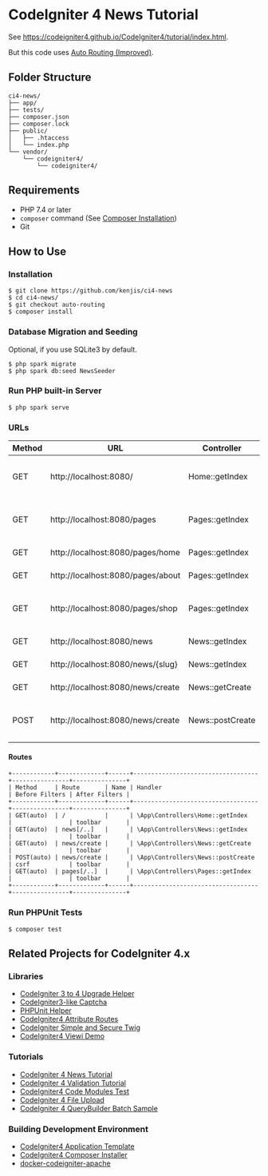 # CodeIgniter 4 News Tutorial

See <https://codeigniter4.github.io/CodeIgniter4/tutorial/index.html>.

But this code uses [Auto Routing (Improved)](https://codeigniter4.github.io/CodeIgniter4/incoming/routing.html#auto-routing-improved).

## Folder Structure

```
ci4-news/
├── app/
├── tests/
├── composer.json
├── composer.lock
├── public/
│   ├── .htaccess
│   └── index.php
└── vendor/
    └── codeigniter4/
        └── codeigniter4/
```

## Requirements

- PHP 7.4 or later
- `composer` command (See [Composer Installation](https://getcomposer.org/doc/00-intro.md#installation-linux-unix-macos))
- Git

## How to Use

### Installation

```console
$ git clone https://github.com/kenjis/ci4-news
$ cd ci4-news/
$ git checkout auto-routing
$ composer install
```

### Database Migration and Seeding

Optional, if you use SQLite3 by default.

```console
$ php spark migrate
$ php spark db:seed NewsSeeder
```

### Run PHP built-in Server

```console
$ php spark serve
```

### URLs

| Method | URL                               | Controller       | Description                         |
|--------|-----------------------------------|------------------|-------------------------------------|
| GET    | http://localhost:8080/            | Home::getIndex   | the CodeIgniter Welcome page        |
| GET    | http://localhost:8080/pages       | Pages::getIndex  | the CodeIgniter Welcome page        |
| GET    | http://localhost:8080/pages/home  | Pages::getIndex  | the “home” page                     |
| GET    | http://localhost:8080/pages/about | Pages::getIndex  | the “about” page                    |
| GET    | http://localhost:8080/pages/shop  | Pages::getIndex  | a “404 - File Not Found” error page |
| GET    | http://localhost:8080/news        | News::getIndex   | the news list page                  |
| GET    | http://localhost:8080/news/{slug} | News::getIndex   | the news item page                  |
| GET    | http://localhost:8080/news/create | News::getCreate  | the news create form                |
| POST   | http://localhost:8080/news/create | News::postCreate | the news creation and the result    |

#### Routes

```
+------------+-------------+------+-----------------------------------+----------------+---------------+
| Method     | Route       | Name | Handler                           | Before Filters | After Filters |
+------------+-------------+------+-----------------------------------+----------------+---------------+
| GET(auto)  | /           |      | \App\Controllers\Home::getIndex   |                | toolbar       |
| GET(auto)  | news[/..]   |      | \App\Controllers\News::getIndex   |                | toolbar       |
| GET(auto)  | news/create |      | \App\Controllers\News::getCreate  |                | toolbar       |
| POST(auto) | news/create |      | \App\Controllers\News::postCreate | csrf           | toolbar       |
| GET(auto)  | pages[/..]  |      | \App\Controllers\Pages::getIndex  |                | toolbar       |
+------------+-------------+------+-----------------------------------+----------------+---------------+
```

### Run PHPUnit Tests

```console
$ composer test
```

## Related Projects for CodeIgniter 4.x

### Libraries

- [CodeIgniter 3 to 4 Upgrade Helper](https://github.com/kenjis/ci3-to-4-upgrade-helper)
- [CodeIgniter3-like Captcha](https://github.com/kenjis/ci3-like-captcha)
- [PHPUnit Helper](https://github.com/kenjis/phpunit-helper)
- [CodeIgniter4 Attribute Routes](https://github.com/kenjis/ci4-attribute-routes)
- [CodeIgniter Simple and Secure Twig](https://github.com/kenjis/codeigniter-ss-twig)
- [CodeIgniter4 Viewi Demo](https://github.com/kenjis/ci4-viewi-demo)

### Tutorials

- [CodeIgniter 4 News Tutorial](https://github.com/kenjis/ci4-news)
- [CodeIgniter 4 Validation Tutorial](https://github.com/kenjis/ci4-validation-tutorial)
- [CodeIgniter4 Code Modules Test](https://github.com/kenjis/ci4-modules-test)
- [CodeIgniter 4 File Upload](https://github.com/kenjis/ci4-file-upload)
- [CodeIgniter 4 QueryBuilder Batch Sample](https://github.com/kenjis/ci4-qb-batch-sample)

### Building Development Environment

- [CodeIgniter4 Application Template](https://github.com/kenjis/ci4-app-template)
- [CodeIgniter4 Composer Installer](https://github.com/kenjis/ci4-composer-installer)
- [docker-codeigniter-apache](https://github.com/kenjis/docker-codeigniter-apache)
